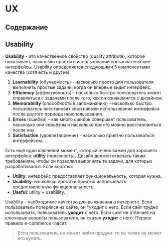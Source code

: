 # UX
## Содержание
## Usability
**Usability** - это качественное свойство (quality attribute), которое показывает, насколько просты в использовании пользовательские интерфейсы.
Usability определяется следующими 5 компонентами качества (хотя есть и другие):
1. **Learnability** (обучаемость) - насколько просто для пользователя выполнить простые задачи, когда он впервые видит интерфейс.
2. **Efficiency** (эффективность) - насколько быстро пользователь может справляться с задачами после того, как он ознакомился с дизайном.
3. **Memorability** (способность к запоминанию) - насколько быстро пользователь восстановит свои навыки использования интерфейса после долгого периода неиспользования.
4. **Errors** (ошибки) - как много ошибок совершает пользователь, насколько они серьёзны и насколько просто можно восстановиться после них.
5. **Satisfaction** (удовлетворение) - насколько приятно пользоваться интерфейсом.

Есть ещё один ключевой момент, который очень важен для хорошего интерфейса: **utility** (полезность). Дизайн должен отвечать таким требованиям, чтобы он позволял выполнять те задачи, для которых разрабатывался. Если коротко:
- **Utility**: интерфейс предоставляет функциональность, которая нужна.
- **Usability**: насколько просто и приятно использовать предоставленную функциональность.
- **Useful**: utility + usablility.

Usability - необходимое качество для выживания в интернете. Если пользователь потерялся на сайте, он **уходит* с него. Если сайт трудно использовать, пользователь **уходит** с него. Если сайт не отвечает на ключевые вопросы пользователя, он сказал **уходит** с него. Первое правило e-commerce гласит:
    
> Если пользователь не может *найти* продукт, то он также не может его *купить*.
